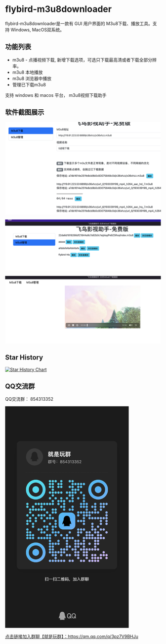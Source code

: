 # flybird-m3u8downloader
flybird-m3u8downloader是一款有 GUI 用户界面的 M3u8下载、播放工具。支持 Windows, MacOS双系统。

## 功能列表
 - m3u8 - 点播视频下载, 新增下载选项，可选只下载最高清或者下载全部分辨率。
 - m3u8 本地播放
 - m3u8 浏览器中播放
 - 管理已下载m3u8

支持 windows 和 macos 平台， m3u8视频下载助手


## 软件截图展示
![FlyBird M3u8 download](download.png)

![FlyBird M3u8 manager](./manager.png) 

![FlyBird M3u8 play](play.png) 


## Star History

[![Star History Chart](https://api.star-history.com/svg?repos=youwen21/flybird-m3u8downloader&type=Date)](https://star-history.com/#youwen21/flybird-m3u8downloader&Date)

## QQ交流群
QQ交流群： 854313352  

<img src="qrcode_1717081395364.jpg" width="400" >  

<a href="https://qm.qq.com/q/3pz7V9BHJu">点击链接加入群聊【就是玩群】：https://qm.qq.com/q/3pz7V9BHJu</a>

